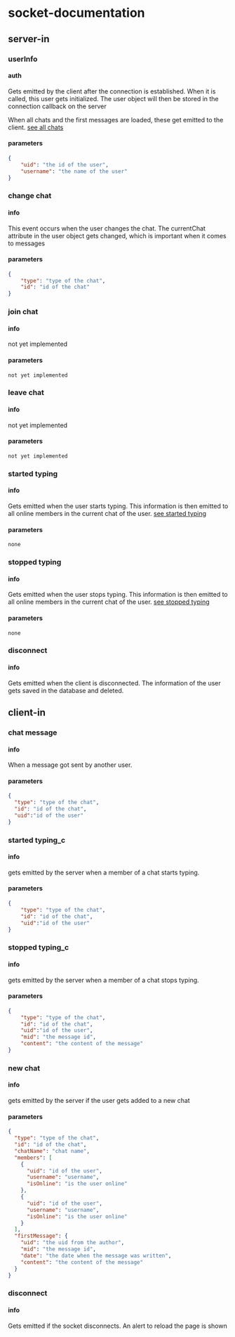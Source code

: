 # socket-documentation

## server-in

### userInfo

#### auth
Gets emitted by the client after the connection is established. 
When it is called, this user gets initialized.
The user object will then be stored in the connection callback on the server

When all chats and the first messages are loaded, these get emitted to the client. [see all chats](#all-chats)

#### parameters
````json
{
    "uid": "the id of the user",
    "username": "the name of the user"
}
````

### change chat

#### info
This event occurs when the user changes the chat. The currentChat attribute in the user object gets changed, 
which is important when it comes to messages

#### parameters
````json
{
    "type": "type of the chat",
    "id": "id of the chat"
}
````

### join chat

#### info
not yet implemented

#### parameters
````
not yet implemented
````


### leave chat

#### info
not yet implemented
#### parameters
````
not yet implemented
````

### started typing

#### info
Gets emitted when the user starts typing. This information is then emitted to all online members in the 
current chat of the user. [see started typing](#started-typing_c)

#### parameters
````
none
````


### stopped typing

#### info
Gets emitted when the user stops typing. This information is then emitted to all online members in the 
current chat of the user. [see stopped typing](#stopped-typing_c)

#### parameters
````
none
````

### disconnect

#### info
Gets emitted when the client is disconnected. The information of the user gets saved in the database and deleted.


## client-in

### chat message

#### info
When a message got sent by another user.

#### parameters
````json
{
  "type": "type of the chat",
  "id": "id of the chat",
  "uid":"id of the user"
}
````

### started typing_c

#### info
gets emitted by the server when a member of a chat starts typing.

#### parameters
````json
{
    "type": "type of the chat",
    "id": "id of the chat",
    "uid":"id of the user"
}
````

### stopped typing_c

#### info
gets emitted by the server when a member of a chat stops typing.

#### parameters
````json
{
    "type": "type of the chat",
    "id": "id of the chat",
    "uid":"id of the user",
    "mid": "the message id",
    "content": "the content of the message"
}
````

### new chat

#### info
gets emitted by the server if the user gets added to a new chat

#### parameters
````json
{
  "type": "type of the chat",
  "id": "id of the chat",
  "chatName": "chat name",
  "members": [
    {
      "uid": "id of the user",
      "username": "username",
      "isOnline": "is the user online"
    },
    {
      "uid": "id of the user",
      "username": "username",
      "isOnline": "is the user online"
    }
  ],
  "firstMessage": {
    "uid": "the uid from the author",
    "mid": "the message id",
    "date": "the date when the message was written",
    "content": "the content of the message"
  }
}
````

### disconnect

#### info
Gets emitted if the socket disconnects. An alert to reload the page is shown

